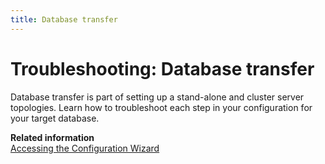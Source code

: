 ```yaml
---
title: Database transfer
---
```


# Troubleshooting: Database transfer

Database transfer is part of setting up a stand-alone and cluster server topologies. Learn how to troubleshoot each step in your configuration for your target database.

**Related information**  
[Accessing the Configuration Wizard](../../../../../extend_dx/development_tools/portal_admin_tools/cfg_wizard/configuration/cw_run.md)

